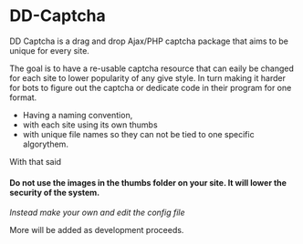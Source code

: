 DD-Captcha
==========

DD Captcha is a drag and drop Ajax/PHP captcha package that aims to be unique for every site.

The goal is to have a re-usable captcha resource that can eaily be changed for each site to lower popularity of any give style.
In turn making it harder for bots to figure out the captcha or dedicate code in their program for one format.

* Having a naming convention, 
* with each site using its own thumbs 
* with unique file names so they can not be tied to one specific algorythem.

With that said

#### Do not use the images in the thumbs folder on your site. It will lower the security of the system. ####

*Instead make your own and edit the config file*


More will be added as development proceeds.

